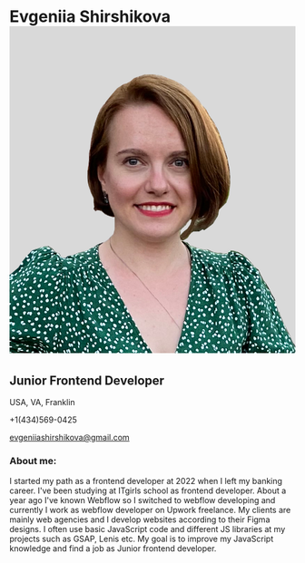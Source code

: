 # Evgeniia Shirshikova ![photo](/img/photo.jpg "Profile picture")

## Junior Frontend Developer

USA, VA, Franklin

+1(434)569-0425

evgeniiashirshikova@gmail.com

### About me:

I started my path as a frontend developer at 2022 when I left my banking career. I've been studying at ITgirls school as frontend developer. About a year ago I've known Webflow so I switched to webflow developing and currently I work as webflow developer on Upwork freelance. My clients are mainly web agencies and I develop websites according to their Figma designs. I often use basic JavaScript code and different JS libraries at my projects such as GSAP, Lenis etc.
My goal is to improve my JavaScript knowledge and find a job as Junior frontend developer.
